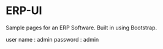 # ERP-UI
Sample pages for an ERP Software. Built in using Bootstrap.


user name : admin
password : admin
